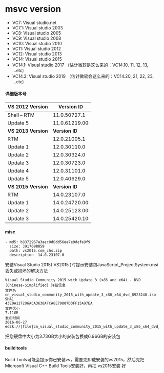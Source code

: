 # msvc version


- VC7: Visual studio.net
- VC7.1: Visual studio 2003
- VC8: Visual studio 2005
- VC9: Visual studio 2008
- VC10: Visual studio 2010
- VC11: Visual studio 2012
- VC12: Visual studio 2013
- VC14: Visual studio 2015
- VC14.1: Visual studio 2017 （估计微软是这么来的：VC14.10, 11, 12, 13, ...etc)
- VC14.2: Visual studio 2019 （估计微软会这么来的：VC14.20, 21, 22, 23, ...etc)

#### 详细版本号

| **VS 2012 Version** | **Version ID** |
| ------------------- | -------------- |
| Shell – RTM         | 11.0.50727.1   |
| Update 5            | 11.0.61219.00  |
| **VS 2013 Version** | **Version ID** |
| RTM                 | 12.0.21005.1   |
| Update 1            | 12.0.30110.0   |
| Update 2            | 12.0.30324.0   |
| Update 3            | 12.0.30723.0   |
| Update 4            | 12.0.31101.0   |
| Update 5            | 12.0.40629.0   |
| **VS 2015 Version** | **Version ID** |
| RTM                 | 14.0.23107.0   |
| Update 1            | 14.0.24720.00  |
| Update 2            | 14.0.25123.00  |
| Update 3            | 14.0.25420.10  |


#### misc

```
- md5: b8372967a3aec0d0dd56ea7e9defa9f9
  size: 3917698059
  path: vs2015.com_chs.zip
  description  14.0.23107.0
```
安装Visual Studio 2015( VS2015 )时提示安装包JavaScript_ProjectSystem.msi丢失或损坏的解决方法



```
Visual Studio Community 2015 with Update 3 (x86 and x64) - DVD (Chinese-Simplified) 详细信息
文件名
cn_visual_studio_community_2015_with_update_3_x86_x64_dvd_8923246.iso
SHA1
43E0A127206ACA3638AFCA8E79807D3FF15A97EA
文件大小
7.11GB
发布时间
2016-06-27
ed2k://|file|cn_visual_studio_community_2015_with_update_3_x86_x64_dvd_8923246.iso|7633565696|605D19028916D09E1BFA2DABBD266FE9|/
```

把您硬盘中大小为3.73GB大小的安装包换成6.96GB的安装包

#### build tools

Build Tools可能会提示你已安装vs，需要先卸载安装的vs2015，然后先把Microsoft Visual C++ Build Tools安装好，再把 vs2015安装 好
